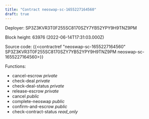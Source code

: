 ```yaml
---
title: "Contract neoswap-sc-1655227164560"
draft: true
---
```

Deployer: SP3Z3KVR3T0F255SC8170SZY7YB52YPY9H9TNZ9PM


 



Block height: 63976 (2022-06-14T17:31:03.000Z)

Source code: {{<contractref "neoswap-sc-1655227164560" SP3Z3KVR3T0F255SC8170SZY7YB52YPY9H9TNZ9PM neoswap-sc-1655227164560>}}

Functions:

* cancel-escrow _private_
* check-deal _private_
* check-deal-status _private_
* release-escrow _private_
* cancel _public_
* complete-neoswap _public_
* confirm-and-escrow _public_
* check-contract-status _read_only_
